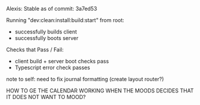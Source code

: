 Alexis:
Stable as of commit: 3a7ed53

Running "dev:clean:install:build:start" from root:
- successfully builds client
- successfully boots server

Checks that Pass / Fail:
- client build + server boot checks pass
- Typescript error check passes

note to self: need to fix journal formatting (create layout router?)

HOW TO GE THE CALENDAR WORKING WHEN THE MOODS DECIDES THAT IT DOES NOT WANT TO MOOD?